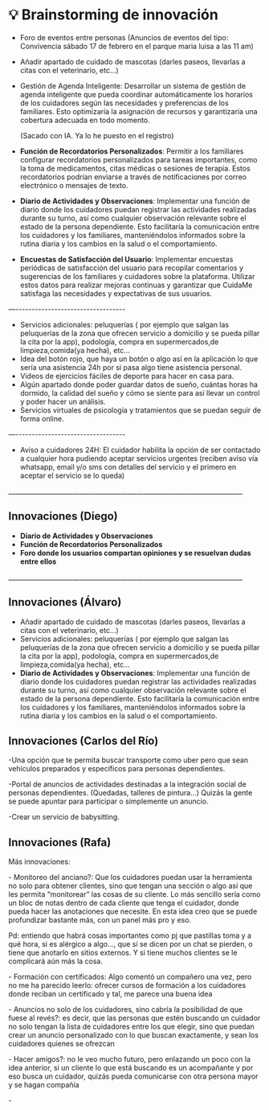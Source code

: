 ﻿# 💡 Brainstorming de innovación

- Foro de eventos entre personas (Anuncios de eventos del tipo: Convivencia sábado 17 de febrero en el parque maria luisa a las 11 am)
- Añadir apartado de cuidado de mascotas (darles paseos, llevarlas a citas con el veterinario, etc…)
- Gestión de Agenda Inteligente: Desarrollar un sistema de gestión de agenda inteligente que pueda coordinar automáticamente los horarios de los cuidadores según las necesidades y preferencias de los familiares. Esto optimizaría la asignación de recursos y garantizaría una cobertura adecuada en todo momento.

  (Sacado con IA. Ya lo he puesto en el registro)

- **Función de Recordatorios Personalizados**: Permitir a los familiares configurar recordatorios personalizados para tareas importantes, como la toma de medicamentos, citas médicas o sesiones de terapia. Estos recordatorios podrían enviarse a través de notificaciones por correo electrónico o mensajes de texto.
- **Diario de Actividades y Observaciones**: Implementar una función de diario donde los cuidadores puedan registrar las actividades realizadas durante su turno, así como cualquier observación relevante sobre el estado de la persona dependiente. Esto facilitaría la comunicación entre los cuidadores y los familiares, manteniéndolos informados sobre la rutina diaria y los cambios en la salud o el comportamiento.
- **Encuestas de Satisfacción del Usuario**: Implementar encuestas periódicas de satisfacción del usuario para recopilar comentarios y sugerencias de los familiares y cuidadores sobre la plataforma. Utilizar estos datos para realizar mejoras continuas y garantizar que CuidaMe satisfaga las necesidades y expectativas de sus usuarios.

—----------------------------------

- Servicios adicionales: peluquerías ( por ejemplo que salgan las peluquerías de la zona que ofrecen servicio a domicilio y se pueda pillar la cita por la app), podología, compra en supermercados,de limpieza,comida(ya hecha), etc…
- Idea del botón rojo, que haya un botón o algo así en la aplicación lo que sería una asistencia 24h por si pasa algo tiene asistencia personal.
- Videos de ejercicios fáciles de deporte  para hacer en casa para.
- Algún apartado donde poder guardar datos de sueño, cuántas horas ha dormido, la calidad del sueño y cómo se siente para así llevar un control y poder hacer un análisis.
- Servicios virtuales de psicología y tratamientos que se puedan seguir de forma online.



—----------------------------------

- Aviso a cuidadores 24H: El cuidador habilita la opción de ser contactado a cualquier hora pudiendo aceptar servicios urgentes (reciben aviso vía whatsapp, email y/o sms con detalles del servicio y el primero en aceptar el servicio se lo queda)

\_\_\_\_\_\_\_\_\_\_\_\_\_\_\_\_\_\_\_\_\_\_\_\_\_\_\_\_\_\_\_\_\_\_\_\_\_\_\_\_\_\_\_\_\_\_\_\_\_\_\_\_\_\_\_\_\_\_\_\_\_\_\_\_\_\_\_\_\_\_\_\_\_

## Innovaciones (Diego)

- **Diario de Actividades y Observaciones**
- **Función de Recordatorios Personalizados**
- **Foro donde los usuarios compartan opiniones y se resuelvan dudas entre ellos**

\_\_\_\_\_\_\_\_\_\_\_\_\_\_\_\_\_\_\_\_\_\_\_\_\_\_\_\_\_\_\_\_\_\_\_\_\_\_\_\_\_\_\_\_\_\_\_\_\_\_\_\_\_\_\_\_\_\_\_\_\_\_\_\_\_\_\_\_\_\_\_\_\_

## Innovaciones (Álvaro)

- Añadir apartado de cuidado de mascotas (darles paseos, llevarlas a citas con el veterinario, etc…)
- Servicios adicionales: peluquerías ( por ejemplo que salgan las peluquerías de la zona que ofrecen servicio a domicilio y se pueda pillar la cita por la app), podología, compra en supermercados,de limpieza,comida(ya hecha), etc…
- **Diario de Actividades y Observaciones**: Implementar una función de diario donde los cuidadores puedan registrar las actividades realizadas durante su turno, así como cualquier observación relevante sobre el estado de la persona dependiente. Esto facilitaría la comunicación entre los cuidadores y los familiares, manteniéndolos informados sobre la rutina diaria y los cambios en la salud o el comportamiento.





## Innovaciones (Carlos del Río)

-Una opción que te permita buscar transporte como uber pero que sean vehículos preparados y específicos para personas dependientes. 

-Portal de anuncios de actividades destinadas a la integración social de personas dependientes. (Quedadas, talleres de pintura…) Quizás la gente se puede apuntar para participar o simplemente un anuncio.

-Crear un servicio de babysitting.


## Innovaciones (Rafa)

Más innovaciones:

\- Monitoreo del anciano?: Que los cuidadores puedan usar la herramienta no solo para obtener clientes, sino que tengan una sección o algo así que les permita “monitorear” las cosas de su cliente. Lo más sencillo sería como un bloc de notas dentro de cada cliente que tenga el cuidador, donde pueda hacer las anotaciones que necesite. En esta idea creo que se puede profundizar bastante más, con un panel más pro y eso.

Pd: entiendo que habrá cosas importantes como pj que pastillas toma y a qué hora, si es alérgico a algo…, que si se dicen por un chat se pierden, o tiene que anotarlo en sitios externos. Y si tiene muchos clientes se le complicará aún más la cosa.

\- Formación con certificados: Algo comentó un compañero una vez, pero no me ha parecido leerlo: ofrecer cursos de formación a los cuidadores donde reciban un certificado y tal, me parece una buena idea  

\- Anuncios no solo de los cuidadores, sino cabría la posibilidad de que fuese al revés?: es decir, que las personas que estén buscando un cuidador no solo tengan la lista de cuidadores entre los que elegir, sino que puedan crear un anuncio personalizado con lo que buscan exactamente, y sean los cuidadores quienes se ofrezcan

\- Hacer amigos?: no le veo mucho futuro, pero enlazando un poco con la idea anterior, si un cliente lo que está buscando es un acompañante y por eso busca un cuidador, quizás pueda comunicarse con otra persona mayor y se hagan compañía

\-
